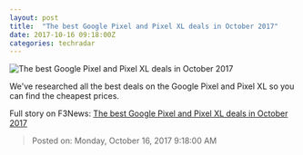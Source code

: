 ```yaml
---
layout: post
title:  "The best Google Pixel and Pixel XL deals in October 2017"
date: 2017-10-16 09:18:00Z
categories: techradar
---
```


![The best Google Pixel and Pixel XL deals in October 2017](http://cdn.mos.cms.futurecdn.net/zDDkiV6HxBx9FvNeDsC7Jd-1200-80.jpg)

We've researched all the best deals on the Google Pixel and Pixel XL so you can find the cheapest prices.


Full story on F3News: [The best Google Pixel and Pixel XL deals in October 2017](http://www.f3nws.com/n/UMFC2E)

> Posted on: Monday, October 16, 2017 9:18:00 AM
